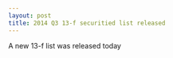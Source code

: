 ```yaml
---
layout: post
title: 2014 Q3 13-f securitied list released
---
```

A new 13-f list was released today

    